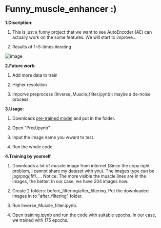# Funny_muscle_enhancer :)

**1.Discription:**

1. This is just a funny project that we want to see AutoEncoder (AE) can actually work on the some features. We will start to improve...

2. Results of 1~5-times iterating  

![image](https://github.com/JacobChen1998/Funny_muscle_enhancer/blob/main/Figure/compare.png)



**2.Future work:**

1. Add more data to train

2. Higher resolution

3. Imporve preprocess (Inverse_Muscle_filter.ipynb): maybe a  de-noise process

**3.Usage:**

1. Downloads [pre-trained model](https://drive.google.com/drive/folders/1m9JgCDnEbBIN45uC-Q-_R6hQGeRkBSNJ?usp=sharing) and put in the folder.

2. Open "Pred.ipynb" .

3. Input the image name you wwant to test.

4. Run the whole code.

**4.Training by yourself**

1. Downloads a lot of muscle image from internet (Since the copy right problem, I cannot share my dataset with you). The images type can be jpg/png/jfif/... . Notice: The more visible the muscle lines are in the images, the better. In our case, we have 204 images now.

2. Create 2 folders: before_filtering/after_filtering. Put the downloaded images in to "after_filtering" folder.

3. Run Inverse_Muscle_filter.ipynb.

4. Open training.ipynb and run the code with suitable epochs. In our case, we trained with 175 epochs.
